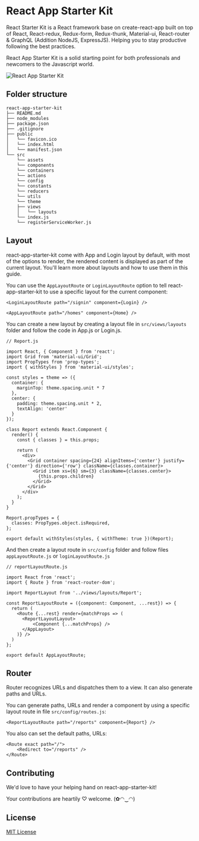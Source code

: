 # React App Starter Kit

React Starter Kit is a React framework base on create-react-app built on top of React, React-redux, Redux-form, Redux-thunk, Material-ui, React-router &   GraphQL (Addition NodeJS, ExpressJS). Helping you to stay productive following the best practices.

React App Starter Kit is a solid starting point for both professionals and newcomers to the Javascript world.

![React App Starter Kit](https://github.com/reactappstarterkit/reactappstarterkit.github.io/blob/master/images/signin-screen.png "React App Starter Kit")

## Folder structure

```
react-app-starter-kit
├── README.md
├── node_modules
├── package.json
├── .gitignore
├── public
│   └── favicon.ico
│   └── index.html
│   └── manifest.json
└── src
    └── assets
    └── components
    └── containers
    └── actions
    └── config
    └── constants
    └── reducers
    └── utils
    └── theme
    ├── views
    │   └── layouts
    └── index.js
    └── registerServiceWorker.js
```

## Layout

react-app-starter-kit come with App and Login layout by default, with most of the options to render, the rendered content is displayed as part of the current layout. You'll learn more about layouts and how to use them in this guide.

You can use the `AppLayoutRoute` or `LoginLayoutRoute` option to tell react-app-starter-kit to use a specific layout for the current component:

```
<LoginLayoutRoute path="/signin" component={Login} />
```

```
<AppLayoutRoute path="/homes" component={Home} />
```

You can create a new layout by creating a layout file in `src/views/layouts` folder and follow the code in App.js or Login.js.

```
// Report.js

import React, { Component } from 'react';
import Grid from 'material-ui/Grid';
import PropTypes from 'prop-types';
import { withStyles } from 'material-ui/styles';
  
const styles = theme => ({
  container: {
    marginTop: theme.spacing.unit * 7
  },
  center: {
    padding: theme.spacing.unit * 2,
    textAlign: 'center'
  }
});

class Report extends React.Component {
  render() {
    const { classes } = this.props;

    return (
      <div>
        <Grid container spacing={24} alignItems={'center'} justify={'center'} direction={'row'} className={classes.container}>
          <Grid item xs={6} sm={3} className={classes.center}>
            {this.props.children}
          </Grid>
        </Grid>
      </div>
    );
  }
}

Report.propTypes = {
  classes: PropTypes.object.isRequired,
};

export default withStyles(styles, { withTheme: true })(Report);
```

And then create a layout route in `src/config` folder and follow files `appLayoutRoute.js` or `loginLayoutRoute.js` 

```
// reportLayoutRoute.js

import React from 'react';
import { Route } from 'react-router-dom';

import ReportLayout from '../views/layouts/Report';

const ReportLayoutRoute = ({component: Component, ...rest}) => {
  return (
    <Route {...rest} render={matchProps => (
      <ReportLayoutLayout>
          <Component {...matchProps} />
      </AppLayout>
    )} />
  )
};

export default AppLayoutRoute;
```

## Router

Router recognizes URLs and dispatches them to a view. It can also generate paths and URLs.

You can generate paths, URLs and render a component by using a specific layout route in file `src/config/routes.js`:

```
<ReportLayoutRoute path="/reports" component={Report} />
```

You also can set the default paths, URLs:

```
<Route exact path="/">
    <Redirect to="/reports" />
</Route>
```

## Contributing

We'd love to have your helping hand on react-app-starter-kit!

Your contributions are heartily ♡ welcome. (✿◠‿◠)

## License

[MIT License](http://www.opensource.org/licenses/mit-license.php)